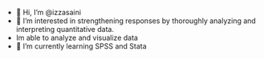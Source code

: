 - 👋 Hi, I’m @izzasaini
- 👀 I’m interested in strengthening responses by thoroughly analyzing and interpreting quantitative data. 
-    Im able to analyze and visualize data
- 🌱 I’m currently learning SPSS and Stata


<!---
izzasaini/izzasaini is a ✨ special ✨ repository because its `README.md` (this file) appears on your GitHub profile.
You can click the Preview link to take a look at your changes.
--->
